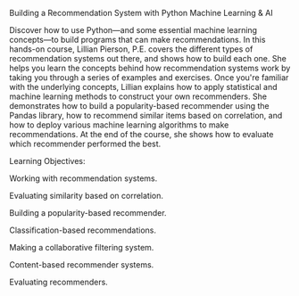 Building a Recommendation System with Python Machine Learning & AI

Discover how to use Python—and some essential machine learning concepts—to build programs that can make recommendations. In this hands-on course, Lillian Pierson, P.E. covers the different types of recommendation systems out there, and shows how to build each one. She helps you learn the concepts behind how recommendation systems work by taking you through a series of examples and exercises. Once you're familiar with the underlying concepts, Lillian explains how to apply statistical and machine learning methods to construct your own recommenders. She demonstrates how to build a popularity-based recommender using the Pandas library, how to recommend similar items based on correlation, and how to deploy various machine learning algorithms to make recommendations. At the end of the course, she shows how to evaluate which recommender performed the best.

Learning Objectives:

Working with recommendation systems.

Evaluating similarity based on correlation.

Building a popularity-based recommender.

Classification-based recommendations.

Making a collaborative filtering system.

Content-based recommender systems.

Evaluating recommenders.
